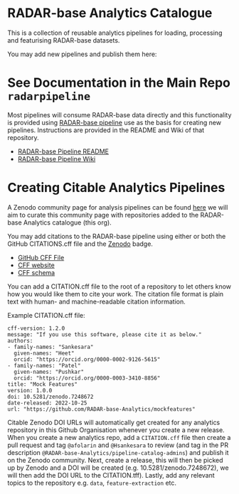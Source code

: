 # RADAR-base Analytics Catalogue

This is a collection of reusable analytics pipelines for loading, processing and featurising RADAR-base datasets.

You may add new pipelines and publish them here:

# See Documentation in the Main Repo `radarpipeline`
Most pipelines will consume RADAR-base data directly and this functionality is provided using [RADAR-base pipeline]() use as the basis for creating new pipelines. Instructions are provided in the README and Wiki of that repository.
 - [RADAR-base Pipeline README](https://github.com/RADAR-base/radarpipeline)
 - [RADAR-base Pipeline Wiki](https://github.com/RADAR-base/radarpipeline/wiki)


# Creating Citable Analytics Pipelines
A Zenodo community page for analysis pipelines can be found [here](https://zenodo.org/communities/radar-base-analytics/?page=1&size=20) we will aim to curate this community page with repositories added to the RADAR-base Analytics catalogue (this org).

You may add citations to the RADAR-base pipeline using either or both the GitHub CITATIONS.cff file and the [Zenodo](https://zenodo.org/) badge.
 - [GitHub CFF File](https://docs.github.com/en/repositories/managing-your-repositorys-settings-and-features/customizing-your-repository/about-citation-files )
 - [CFF website](https://citation-file-format.github.io/)
 - [CFF schema](https://github.com/citation-file-format/citation-file-format/blob/main/schema-guide.md)

You can add a CITATION.cff file to the root of a repository to let others know how you would like them to cite your work. The citation file format is plain text with human- and machine-readable citation information.

Example CITATION.cff file:

```cff
cff-version: 1.2.0
message: "If you use this software, please cite it as below."
authors:
- family-names: "Sankesara"
  given-names: "Heet"
  orcid: "https://orcid.org/0000-0002-9126-5615"
- family-names: "Patel"
  given-names: "Pushkar"
  orcid: "https://orcid.org/0000-0003-3410-8856"
title: "Mock Features"
version: 1.0.0
doi: 10.5281/zenodo.7248672
date-released: 2022-10-25
url: "https://github.com/RADAR-base-Analytics/mockfeatures"
```

Citable Zenodo DOI URLs will automatically get created for any analytics repository in this Github Organisation whenever you create a new release. When you create a new analytics repo, add a `CITATION.cff` file then create a pull request and tag `@afolarin` and `@Hsankesara` to review (and tag in the PR description `@RADAR-base-Analytics/pipeline-catalog-admins`) and publish it on the Zenodo community. Next, create a release, this will then be picked up by Zenodo and a DOI will be created (e.g. 10.5281/zenodo.7248672), we will then add the DOI URL to the CITATION.tff). Lastly, add any relevant topics to the repository e.g. `data`, `feature-extraction` etc.
